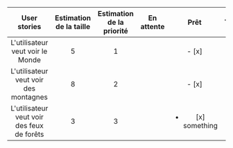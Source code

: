 |                User stories                | Estimation de la taille | Estimation de la priorité | En attente |            Prêt            | Terminé |
| :----------------------------------------: | :---------------------: | :-----------------------: | ---------- | :------------------------: | :-----: |
|      L'utilisateur veut voir le Monde      |            5            |             1             |            |           - [x]            |         |
|   L'utilisateur veut voir des montagnes    |            8            |             2             |            |           - [x]            |         |
| L'utilisateur veut voir des feux de forêts |            3            |             3             |            | <ul><li>[x] something</li></ul> |         |

